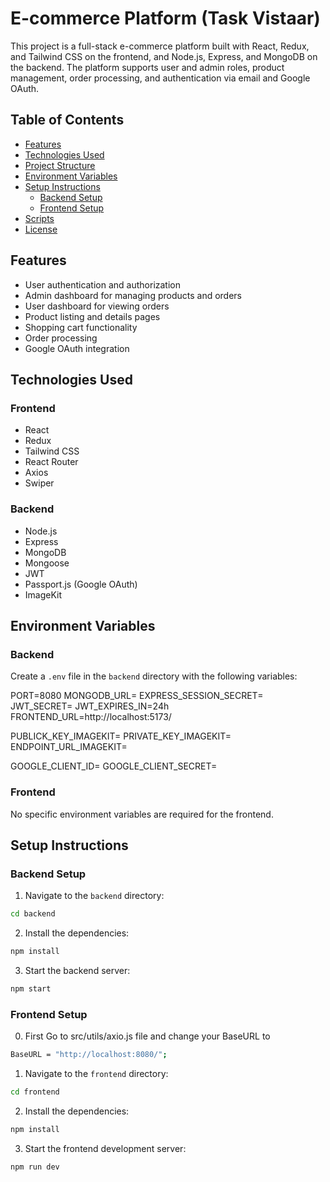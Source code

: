 # E-commerce Platform (Task Vistaar)

This project is a full-stack e-commerce platform built with React, Redux, and Tailwind CSS on the frontend, and Node.js, Express, and MongoDB on the backend. The platform supports user and admin roles, product management, order processing, and authentication via email and Google OAuth.

## Table of Contents

- [Features](#features)
- [Technologies Used](#technologies-used)
- [Project Structure](#project-structure)
- [Environment Variables](#environment-variables)
- [Setup Instructions](#setup-instructions)
  - [Backend Setup](#backend-setup)
  - [Frontend Setup](#frontend-setup)
- [Scripts](#scripts)
- [License](#license)

## Features

- User authentication and authorization
- Admin dashboard for managing products and orders
- User dashboard for viewing orders
- Product listing and details pages
- Shopping cart functionality
- Order processing
- Google OAuth integration

## Technologies Used

### Frontend

- React
- Redux
- Tailwind CSS
- React Router
- Axios
- Swiper

### Backend

- Node.js
- Express
- MongoDB
- Mongoose
- JWT
- Passport.js (Google OAuth)
- ImageKit

## Environment Variables

### Backend

Create a `.env` file in the `backend` directory with the following variables:

PORT=8080
MONGODB_URL=<your-mongodb-url>
EXPRESS_SESSION_SECRET=<your-session-secret>
JWT_SECRET=<your-jwt-secret>
JWT_EXPIRES_IN=24h
FRONTEND_URL=http://localhost:5173/

PUBLICK_KEY_IMAGEKIT=<your-imagekit-public-key> PRIVATE_KEY_IMAGEKIT=<your-imagekit-private-key> ENDPOINT_URL_IMAGEKIT=<your-imagekit-endpoint-url>

GOOGLE_CLIENT_ID=<your-google-client-id> GOOGLE_CLIENT_SECRET=<your-google-client-secret>

### Frontend

No specific environment variables are required for the frontend.

## Setup Instructions

### Backend Setup

1. Navigate to the `backend` directory:

```sh
cd backend
```

2. Install the dependencies:

```sh
npm install
```

3. Start the backend server:

```sh
npm start
```

### Frontend Setup

0. First Go to src/utils/axio.js file and change your BaseURL to

```sh
BaseURL = "http://localhost:8080/";
```

1. Navigate to the `frontend` directory:

```sh
cd frontend
```

2. Install the dependencies:

```sh
npm install
```

3. Start the frontend development server:

```sh
npm run dev
```